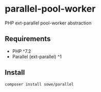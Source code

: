 # parallel-pool-worker
PHP ext-parallel pool-worker abstraction

## Requirements
- PHP ^7.2
- Parallel (ext-parallel) ^1

## Install
```
composer install sowe/parallel
```